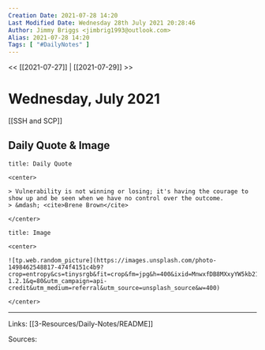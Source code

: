 ```yaml
---
Creation Date: 2021-07-28 14:20
Last Modified Date: Wednesday 28th July 2021 20:28:46
Author: Jimmy Briggs <jimbrig1993@outlook.com>
Alias: 2021-07-28 14:20
Tags: [ "#DailyNotes" ]
---
```


<< [[2021-07-27]] | [[2021-07-29]] >>

# Wednesday, July 2021

[[SSH and SCP]]

## Daily Quote & Image

```ad-quote
title: Daily Quote

<center>

> Vulnerability is not winning or losing; it's having the courage to show up and be seen when we have no control over the outcome.
> &mdash; <cite>Brene Brown</cite>

</center>

```

```ad-info
title: Image

<center>

![tp.web.random_picture](https://images.unsplash.com/photo-1498462548817-474f4151c4b9?crop=entropy&cs=tinysrgb&fit=crop&fm=jpg&h=400&ixid=MnwxfDB8MXxyYW5kb218MHx8bGFuZHNjYXBlLHdhdGVyLHNwYWNlLHN1bixza3lsaW5lfHx8fHx8MTYyNzUxODUyNw&ixlib=rb-1.2.1&q=80&utm_campaign=api-credit&utm_medium=referral&utm_source=unsplash_source&w=400)

</center>
```

***

Links: [[3-Resources/Daily-Notes/README]]

Sources: 
